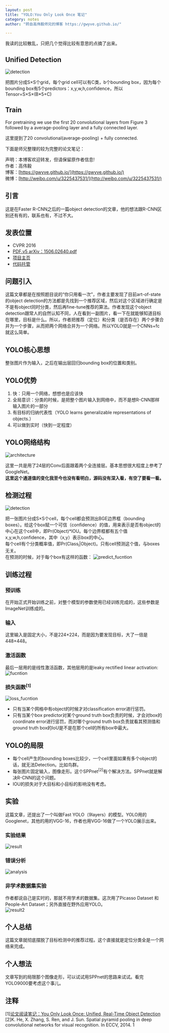 ```yaml
--- 
layout: post 
title: "YOLO:You Only Look Once 笔记"        
category: notes
author: "转自高伟毅师兄的博客 https://gwyve.github.io/" 

--- 
```


我读的比较散乱，只把几个觉得比较有意思的点摘了出来。
## Unified Detection
![detection](/images/blog/2017-2-15/detection.png)    

把图片分成S×S个grid，每个grid
cell可以有C类，b个bounding box，因为每个bounding box有5个predictors：x,y,w,h,confidence，所以Tensor=S×S×(B*5+C)    

## Train
For pretraining we use the first 20 convolutional layers from Figure 3 followed by a average-pooling layer and a fully connected layer.    

这里提到了20 convolutional(average-pooling) + fully connected.

下面是师兄整理的较为完整的论文笔记：    

声明：本博客欢迎转发，但请保留原作者信息!      
作者：高伟毅    
博客：[https://gwyve.github.io/](https://gwyve.github.io/)    
微博：[http://weibo.com/u/3225437531/](http://weibo.com/u/3225437531/)    
  
## 引言    
这是在Faster R-CNN之后的一篇object detection的文章，他的想法跟R-CNN区别还有有的，联系也有，不过不大。


## 发表位置  
- CVPR 2016
- [PDF.v5 arXiv：1506.02640.pdf](https://arxiv.org/pdf/1506.02640.pdf)      
- [项目主页](http://pjreddie.com/darknet/yolov1/)    
- [代码托管](https://github.com/pjreddie/darknet)    

## 问题引入
这篇文章都是在按照题目说的“你只用看一次”，作者主要发现了目前art-of-state的object detection的方法都是先找到一个推荐区域，然后对这个区域进行确定是不是有object同时分类，然后再fine-tune推荐的算法。作者发现这个object detection跟常人的自然认知不同，人在看到一副图片，看一下在就能够知道目标在哪里，目标是什么。所以，作者把推荐（定位）和分类（是否存在）两个步骤合并为一个步骤，从而把两个网络合并为一个网络。所以YOLO就是一个CNNs+fc就这么简单。  

## YOLO核心思想              
整张图片作为输入，之后在输出层回归bounding box的位置和类别。     

## YOLO优势   

1. 快：只用一个网络，想想也是应该快           
2. 全局意识：分类的时候，是把整个图片输入到网络中，而不是想R-CNN那样输入图片的一部分          
3. 有目标的归纳代表性（YOLO learns generalizable representations of objects.）     
4. 可以做到实时（快到一定程度）        

## YOLO网络结构                  

![architecture](/images/blog/2017-2-15/architecture.png)

这里一共是用了24层的Conv后面跟着两个全连接层。基本思想很大程度上参考了GoogleNet。          
__这里这个通道值的变化我至今也没有看明白，源码没有深入看，有空了要看一看。__

## 检测过程

![detection](/images/blog/2017-2-15/detection.png)

把一张图片分成S×S个cell，每个cell都会预测出BGE边界框（bounding boxes）。给这个box赋一个可信（confidence）的值，用来表示是否有object的中心在这个cell中，即Pr(Object)*IOU。每个边界框都有五个值x,y,w,h,confidence，其中（x,y）表示box的中心。        
每个cell有个分类概率值，即Pr(Class<sub>i</sub>|Object)。只有cell预测这个值，与boxes无关。        
在预测的时候，对于每个box有这样的函数：
![predict_fucntion](/images/blog/2017-2-15/predict_function.png) 

## 训练过程             

### 预训练                           
在开始正式开始训练之前，对整个模型的参数使用已经训练完成的，这些参数是ImageNet训练成的。                     

### 输入               
这里输入是固定大小，不是224×224，而是因为要发现目标，大了一倍是448×448。              

### 激活函数        
最后一层用的是线性激活函数，其他层用的是leaky rectified linear activation:  
![fucntion](/images/blog/2017-2-15/function1.png)              

### 损失函数<sup>[1]<sup>
![loss_fucntion](/images/blog/2017-2-15/loss_function.png)     

- 只有当某个网格中有object的时候才对classification error进行惩罚。
- 只有当某个box predictor对某个ground truth box负责的时候，才会对box的coordinate error进行惩罚，而对哪个ground truth box负责就看其预测值和ground truth box的IoU是不是在那个cell的所有box中最大。

## YOLO的局限                 
- 每个cell产生的bounding boxes比较少，一个cell里面如果有多个object的话，就无法Detection。比如鸟群。                  
- 每张图片固定输入，图像走形。这个SPPnet<sup>[2]</sup>有个解决方法。SPPnet就是解决R-CNN的这个问题。             
- IOU的损失对于大目标和小目标的影响没有考虑。             

## 实验       
这篇文章，还提出了一个叫做Fast YOLO（9layers）的模型。YOLO用的Googlenet，其他的用的VGG-16，作者也用VGG-16做了一个YOLO展示出来。                       

### 实验结果
![result](/images/blog/2017-2-15/result.png)            

### 错误分析           
![analysis](/images/blog/2017-2-15/analysis.png)         

### 非学术数据集实验    
作者都说自己是实时的，那就不用学术的数据集。这次用了Picasso Dataset 和 People-Art Dataset；另外直接在野外应用YOLO。            
![result2](/images/blog/2017-2-15/result2.png)     


## 个人总结
这篇文章就彻底摆脱了目标检测中的推荐过程。这个直接就是定位分类全是一个网络来完成。
   

## 个人想法
文章写到的局限那个图像走形，可以试试用SPPnet的思路来试试。看完YOLO9000要考虑这个事儿。


## 注释           
[1][论文阅读笔记：You Only Look Once: Unified, Real-Time Object Detection](http://blog.csdn.net/tangwei2014/article/details/50915317)         
[2]K. He, X. Zhang, S. Ren, and J. Sun. Spatial pyramid pooling in deep convolutional networks for visual recognition. In ECCV, 2014. 1
